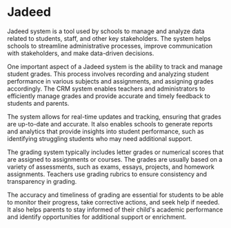 # Jadeed
Jadeed system is a tool used by schools to manage and analyze data related to students, staff, and other key stakeholders. The system helps schools to streamline administrative processes, improve communication with stakeholders, and make data-driven decisions.

One important aspect of a Jadeed system is the ability to track and manage student grades. This process involves recording and analyzing student performance in various subjects and assignments, and assigning grades accordingly. The CRM system enables teachers and administrators to efficiently manage grades and provide accurate and timely feedback to students and parents.

The system allows for real-time updates and tracking, ensuring that grades are up-to-date and accurate. It also enables schools to generate reports and analytics that provide insights into student performance, such as identifying struggling students who may need additional support.

The grading system typically includes letter grades or numerical scores that are assigned to assignments or courses. The grades are usually based on a variety of assessments, such as exams, essays, projects, and homework assignments. Teachers use grading rubrics to ensure consistency and transparency in grading.

The accuracy and timeliness of grading are essential for students to be able to monitor their progress, take corrective actions, and seek help if needed. It also helps parents to stay informed of their child's academic performance and identify opportunities for additional support or enrichment.
